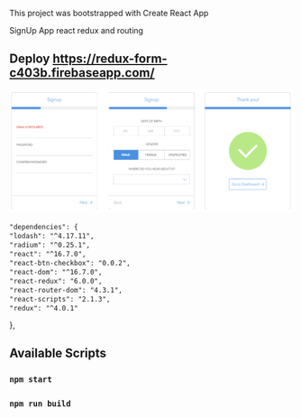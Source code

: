 This project was bootstrapped with Create React App
 
 SignUp App react redux and routing
## Deploy https://redux-form-c403b.firebaseapp.com/
 ![Alt text](appImg.png?raw=true "AppImg")

    "dependencies": {
    "lodash": "^4.17.11",
    "radium": "^0.25.1",
    "react": "^16.7.0",
    "react-btn-checkbox": "0.0.2",
    "react-dom": "^16.7.0",
    "react-redux": "6.0.0",
    "react-router-dom": "4.3.1",
    "react-scripts": "2.1.3",
    "redux": "^4.0.1"
  },

## Available Scripts

### `npm start`
### `npm run build`

